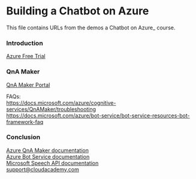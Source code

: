 # Building a Chatbot on Azure
This file contains URLs from the demos a Chatbot on Azure_ course.  

### Introduction
[Azure Free Trial](https://azure.microsoft.com/free)  

### QnA Maker
[QnA Maker Portal](https://qnamaker.ai)  

FAQs:  
https://docs.microsoft.com/azure/cognitive-services/QnAMaker/troubleshooting  
https://docs.microsoft.com/azure/bot-service/bot-service-resources-bot-framework-faq  

### Conclusion
[Azure QnA Maker documentation](https://docs.microsoft.com/azure/cognitive-services/QnAMaker/index)  
[Azure Bot Service documentation](https://docs.microsoft.com/azure/bot-service)  
[Microsoft Speech API documentation](https://docs.microsoft.com/azure/cognitive-services/speech-service/)  
support@cloudacademy.com
